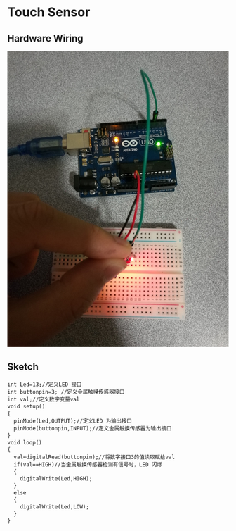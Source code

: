 # Touch Sensor

## Hardware Wiring
![Image](../Examples/sensor-kit-for-arduino/032_touch.jpg)

## Sketch
```
int Led=13;//定义LED 接口
int buttonpin=3; //定义金属触摸传感器接口
int val;//定义数字变量val
void setup()
{
  pinMode(Led,OUTPUT);//定义LED 为输出接口
  pinMode(buttonpin,INPUT);//定义金属触摸传感器为输出接口
}
void loop()
{
  val=digitalRead(buttonpin);//将数字接口3的值读取赋给val
  if(val==HIGH)//当金属触摸传感器检测有信号时，LED 闪烁
  {
    digitalWrite(Led,HIGH);
  }
  else
  {
    digitalWrite(Led,LOW);
  }
}
```